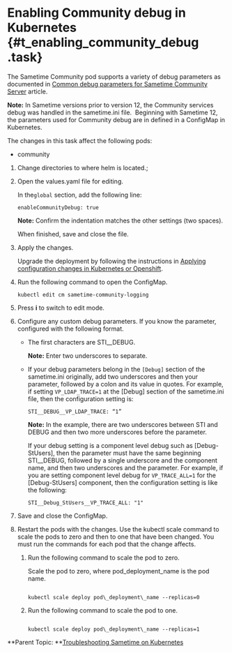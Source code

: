 # Enabling Community debug in Kubernetes {#t_enabling_community_debug .task}

The Sametime Community pod supports a variety of debug parameters as documented in [Common debug parameters for Sametime Community Server](https://support.hcltechsw.com/csm?id=kb_article&sysparm_article=KB0079079) article.

**Note:** In Sametime versions prior to version 12, the Community services debug was handled in the sametime.ini file.  Beginning with Sametime 12, the parameters used for Community debug are in defined in a ConfigMap in Kubernetes.

The changes in this task affect the following pods:

-   community

1.  Change directories to where helm is located.;

2.  Open the values.yaml file for editing.

    In the`global` section, add the following line:

    ``` {#codeblock_y1k_bsw_mvb}
    enableCommunityDebug: true
    ```

    **Note:** Confirm the indentation matches the other settings \(two spaces\).

    When finished, save and close the file.

3.  Apply the changes.

    Upgrade the deployment by following the instructions in [Applying configuration changes in Kubernetes or Openshift](apply_configchanges_kubernetes.md).

4.  Run the following command to open the ConfigMap.

    ``` {#codeblock_hvq_psw_mvb}
    kubectl edit cm sametime-community-logging
    ```

5.  Press **i** to switch to edit mode.

6.  Configure any custom debug parameters. If you know the parameter, configured with the following format.

    -   The first characters are STI\_\_DEBUG.

        **Note:** Enter two underscores to separate.

    -   If your debug parameters belong in the `[Debug]` section of the sametime.ini originally, add two underscores and then your parameter, followed by a colon and its value in quotes. For example, if setting `VP_LDAP_TRACE=1` at the \[Debug\] section of the sametime.ini file, then the configuration setting is:

        ``` {#codeblock_x1n_zsw_mvb}
        STI__DEBUG__VP_LDAP_TRACE: “1”
        ```

        **Note:** In the example, there are two underscores between STI and DEBUG and then two more underscores before the parameter.

        If your debug setting is a component level debug such as \[Debug-StUsers\], then the parameter must have the same beginning STI\_\_DEBUG, followed by a single underscore and the component name, and then two underscores and the parameter. For example, if you are setting component level debug for `VP_TRACE_ALL=1` for the \[Debug-StUsers\] component, then the configuration setting is like the following:

        ``` {#codeblock_z1n_zsw_mvb}
        STI__Debug_StUsers__VP_TRACE_ALL: "1"
        ```

7.  Save and close the ConfigMap.

8.  Restart the pods with the changes. Use the kubectl scale command to scale the pods to zero and then to one that have been changed. You must run the commands for each pod that the change affects.

    1.  Run the following command to scale the pod to zero.

        Scale the pod to zero, where pod\_deployment\_name is the pod name.

        ``` {#codeblock_cwz_mwc_d5b}
        
        kubectl scale deploy pod\_deployment\_name --replicas=0
        
        ```

    2.  Run the following command to scale the pod to one.

        ``` {#codeblock_i2c_4wc_d5b}
        
        kubectl scale deploy pod\_deployment\_name --replicas=1
        ```


**Parent Topic:  **[Troubleshooting Sametime on Kubernetes](t_troubleshooting_sametime_kubernetes.md)

